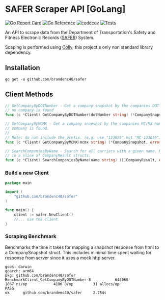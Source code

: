 # SAFER Scraper API [GoLang]

[![Go Report Card](https://goreportcard.com/badge/github.com/brandenc40/go-safer)](https://goreportcard.com/report/github.com/brandenc40/go-safer)
[![Go Reference](https://pkg.go.dev/badge/github.com/brandenc40/safer.svg)](https://pkg.go.dev/github.com/brandenc40/safer)
[![codecov](https://codecov.io/gh/brandenc40/safer/branch/master/graph/badge.svg?token=4BSF2R1OGP)](https://codecov.io/gh/brandenc40/safer)
[![Tests](https://github.com/brandenc40/safer/actions/workflows/go.yml/badge.svg)](https://github.com/brandenc40/safer/actions/workflows/go.yml)

An API to scrape data from the Department of Transportation's Safety and Fitness Electronic Records 
([SAFER](https://safer.fmcsa.dot.gov/CompanySnapshot.aspx)) System.

Scaping is performed using [Colly](https://github.com/gocolly/colly), this project's only non standard library dependency.


## Installation

```shell
go get -u github.com/brandenc40/safer
```

## Client Methods

```go
// GetCompanyByDOTNumber - Get a company snapshot by the companies DOT number. Returns ErrCompanyNotFound if
// no company is found
func (c *Client) GetCompanyByDOTNumber(dotNumber string) (*CompanySnapshot, error)

// GetCompanyByMCMX - Get a company snapshot by the companies MC/MX number. Returns ErrCompanyNotFound if no
// company is found.
//
// Note: do not include the prefix. (e.g. use "133655" not "MC-133655")
func (c *Client) GetCompanyByMCMX(mcmx string) (*CompanySnapshot, error)

// SearchCompaniesByName - Search for all carriers with a given name. Name queries will return the best matched results
// in a slice of CompanyResult structs.
func (c *Client) SearchCompaniesByName(name string) ([]CompanyResult, error)
```

### Build a new Client

```go
package main

import (
	"github.com/brandenc40/safer"
)

func main() {
	client := safer.NewClient()
	//... use the client
}
```

### Scraping Benchmark

Benchmarks the time it takes for mapping a snapshot response from html to a CompanySnapshot struct.
This includes minimal time spent waiting for response from server since it uses a mock http server.

```shell 
goos: darwin
goarch: arm64
pkg: github.com/brandenc40/safer
BenchmarkClient_GetCompanyByDOTNumber-8           643068              1867 ns/op            4186 B/op         31 allocs/op
PASS
ok      github.com/brandenc40/safer     2.754s
```